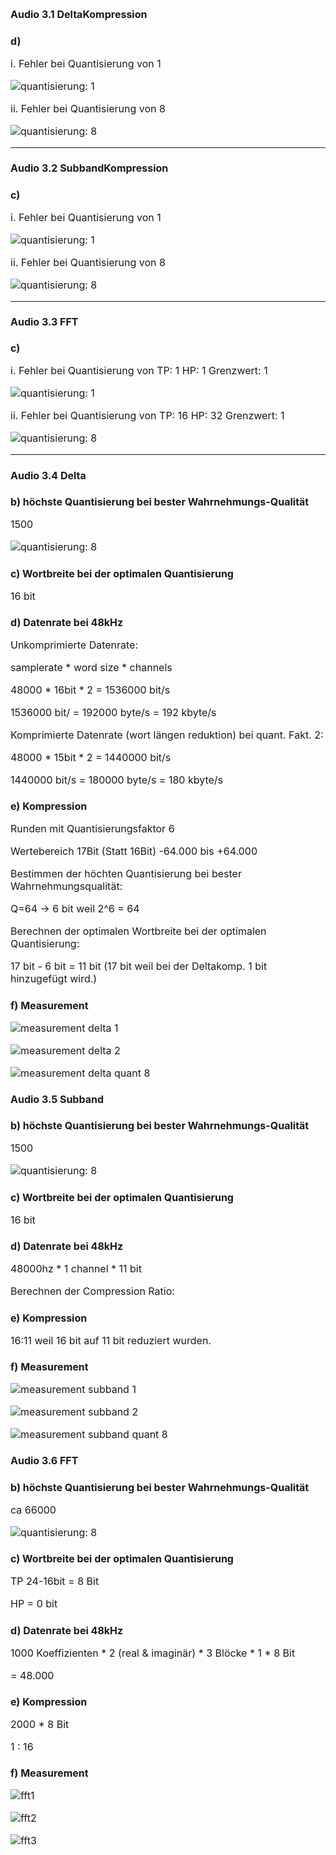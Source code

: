 <!-- $size: a4 -portrait -->

<style>
	*{
  	font-size: 12pt;
  }
</style>


# Audio 3.1 DeltaKompression
### d)

  i. Fehler bei Quantisierung von 1

![quantisierung: 1](AssetsAudio/delta1.PNG)

  ii. Fehler bei Quantisierung von 8

![quantisierung: 8](AssetsAudio/delta8.PNG)

---

# Audio 3.2 SubbandKompression
### c)
  i. Fehler bei Quantisierung von 1

![quantisierung: 1](AssetsAudio/subband1.PNG)

  ii. Fehler bei Quantisierung von 8

![quantisierung: 8](AssetsAudio/subband8.PNG)

---

# Audio 3.3 FFT
### c)
  i. Fehler bei Quantisierung von TP: 1 HP: 1 Grenzwert: 1

![quantisierung: 1](AssetsAudio/Error1-1.jpg)

  ii. Fehler bei Quantisierung von TP: 16 HP: 32 Grenzwert: 1

![quantisierung: 8](AssetsAudio/Error16-32.jpg)

---

# Audio 3.4 Delta
### b) höchste Quantisierung bei bester Wahrnehmungs-Qualität

  1500

![quantisierung: 8](AssetsAudio/quantisierungsfaktor.PNG)

### c) Wortbreite bei der optimalen Quantisierung

  16 bit

### d) Datenrate bei 48kHz

  Unkomprimierte Datenrate:

  samplerate \* word size \* channels

  48000 \* 16bit \* 2 = 1536000 bit/s

  1536000 bit/ = 192000 byte/s = 192 kbyte/s

  Komprimierte Datenrate (wort längen reduktion) bei quant. Fakt. 2:

  48000 \* 15bit \* 2 = 1440000 bit/s

  1440000 bit/s = 180000 byte/s = 180 kbyte/s

### e) Kompression

  Runden mit Quantisierungsfaktor 6

  Wertebereich 17Bit (Statt 16Bit)
  -64.000 bis +64.000

  Bestimmen der höchten Quantisierung bei bester Wahrnehmungsqualität:

  Q=64 -> 6 bit weil 2^6 = 64

  Berechnen der optimalen Wortbreite bei der optimalen Quantisierung:

  17 bit - 6 bit = 11 bit (17 bit weil bei der Deltakomp. 1 bit hinzugefügt wird.)

### f) Measurement


 ![measurement delta 1](AssetsAudio/delta.PNG)

 ![measurement delta 2](AssetsAudio/delta2.PNG)

 ![measurement delta quant 8](AssetsAudio/delta8.PNG)

# Audio 3.5 Subband
### b) höchste Quantisierung bei bester Wahrnehmungs-Qualität

1500

![quantisierung: 8](AssetsAudio/quantisierungsfaktor.PNG)

### c) Wortbreite bei der optimalen Quantisierung

16 bit

### d) Datenrate bei 48kHz

  48000hz \* 1 channel \* 11 bit

  Berechnen der Compression Ratio:

### e) Kompression

  16:11 weil 16 bit auf 11 bit reduziert wurden.

### f) Measurement

 ![measurement subband 1](AssetsAudio/subband.PNG)

 ![measurement subband 2](AssetsAudio/subband2.PNG)

 ![measurement subband quant 8](AssetsAudio/subband8.PNG)

# Audio 3.6 FFT
### b) höchste Quantisierung bei bester Wahrnehmungs-Qualität

ca 66000

![quantisierung: 8](AssetsAudio/FFT-quantisierungsfaktor.jpg)

### c) Wortbreite bei der optimalen Quantisierung

TP 24-16bit = 8 Bit

HP = 0 bit

### d) Datenrate bei 48kHz
1000 Koeffizienten * 2 (real & imaginär) * 3 Blöcke * 1 * 8 Bit

= 48.000

### e) Kompression

2000 * 8 Bit 

1 : 16

### f) Measurement

![fft1](AssetsAudio/fft1.PNG)

![fft2](AssetsAudio/fft2.jpg)

![fft3](AssetsAudio/fft3.PNG)



















